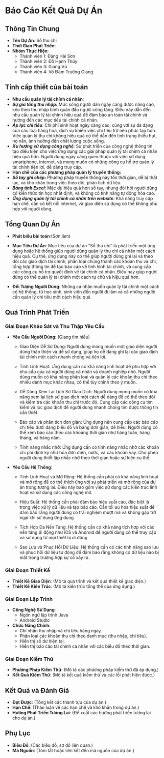 
# Báo Cáo Kết Quả Dự Án

## Thông Tin Chung
- **Tên Dự Án**: Sổ thu chi
- **Thời Gian Phát Triển**: 
- **Nhóm Thực Hiện**:
  - Thành viên 1: Đặng Hải Sơn
  - Thành viên 2: Đỗ Hạnh Thủy
  - Thành viên 3: Giang Vũ
  - Thành viên 4: Võ Đàm Trường Giang

## Tính cấp thiết của bài toán
- **Nhu cầu quản lý tài chính cá nhân**:
- ***Sự gia tăng thu nhập:*** Mức sống người dân ngày càng được nâng cao, kéo theo thu nhập bình quân đầu người cũng tăng. Điều này dẫn đến nhu cầu quản lý tài chính hiệu quả để đảm bảo an toàn tài chính và hướng đến các mục tiêu tài chính cá nhân.
- ***Áp lực chi tiêu***: Chi phí sinh hoạt ngày càng cao, cùng với sự đa dạng của các loại hàng hóa, dịch vụ khiến việc chi tiêu trở nên phức tạp hơn. Việc quản lý thu chi không hiệu quả có thể dẫn đến tình trạng thiếu hụt, nợ nần, ảnh hưởng đến chất lượng cuộc sống.
- ***Xu hướng sử dụng công nghệ***: Sự phát triển của công nghệ thông tin tạo điều kiện cho việc ứng dụng các giải pháp quản lý tài chính cá nhân hiệu quả hơn. Người dùng ngày càng quen thuộc với việc sử dụng smartphone, internet, và mong muốn có những công cụ hỗ trợ quản lý tài chính tiện lợi, dễ dàng truy cập.
- **Hạn chế của các phương pháp quản lý truyền thống:**
- ***Sổ tay ghi chép:*** Phương pháp truyền thống này tốn thời gian, dễ bị thất lạc, và khó khăn trong việc theo dõi, phân tích dữ liệu.
- ***Bảng tính Excel:*** Mặc dù hiệu quả hơn sổ tay, nhưng đòi hỏi người dùng có kiến thức tin học nhất định, và không có tính năng tự động hóa cao.
- ***Ứng dụng quản lý tài chính cá nhân trên website:*** Khả năng truy cập hạn chế, cần có kết nối internet, và giao diện sử dụng có thể không phù hợp với người dùng.

## Tổng Quan Dự Án
- **Phát biểu bài toán**:(Sơn làm)
- **Mục Tiêu Dự Án**: Mục tiêu của dự án "Sổ thu chi" là phát triển một ứng dụng hoặc hệ thống giúp người dùng quản lý thu chi cá nhân một cách hiệu quả. Cụ thể, ứng dụng này có thể giúp người dùng ghi lại và theo dõi các giao dịch tài chính, phân loại chúng thành các khoản thu và chi, tổng hợp thông tin để tạo báo cáo về tình hình tài chính, và cung cấp các công cụ hỗ trợ quyết định về tài chính cá nhân. Điều này giúp người dùng có thể quản lý tài chính một cách tự chủ và hiệu quả hơn.
  
- **Đối Tượng Người Dùng**: Những cá nhân muốn quản lý tài chính một cách có hệ thống, từ học sinh, sinh viên đến người đi làm và cả những người cần quản lý chi tiêu một cách hiệu quả.
  
## Quá Trình Phát Triển
### Giai Đoạn Khảo Sát và Thu Thập Yêu Cầu
- **Yêu Cầu Người Dùng**: (Giang tìm hiểu)
  - Giao Diện Dễ Sử Dụng: Người dùng mong muốn một giao diện người dùng thân thiện và dễ sử dụng, giúp họ dễ dàng ghi lại các giao dịch tài chính một cách nhanh chóng và tiện lợi.

  - Tính Linh Hoạt: Ứng dụng cần có khả năng linh hoạt để phù hợp với nhu cầu của cả người dùng cá nhân và doanh nghiệp nhỏ. Người dùng muốn có khả năng phân loại và quản lý các khoản thu chi theo nhiều danh mục khác nhau, có thể tùy chỉnh theo ý muốn.
    
  - Dễ Dàng Xem Lại Lịch Sử Giao Dịch: Người dùng mong muốn có khả năng xem lại lịch sử giao dịch một cách dễ dàng để có thể theo dõi và kiểm tra các khoản thu chi trước đó. Cung cấp các công cụ tìm kiếm và lọc giao dịch để người dùng nhanh chóng tìm được thông tin cần thiết.
 
  - Báo cáo và phân tích đơn giản: Ứng dụng nên cung cấp các báo cáo chi tiêu dưới dạng biểu đồ và bảng đơn giản, dễ hiểu. Người dùng có thể xem báo cáo theo các khoảng thời gian như hàng tuần, hàng tháng, và hàng năm.
 
  - Tính năng nhắc nhở: Ứng dụng cần có tính năng nhắc nhở các khoản chi phí định kỳ như hóa đơn điện, nước, và các khoản vay. Cho phép người dùng thiết lập nhắc nhở theo thời gian hoặc sự kiện cụ thể.


- **Yêu Cầu Hệ Thống**:
  - Tính Linh Hoạt và Mở Rộng: Hệ thống cần phải có khả năng linh hoạt và mở rộng để có thể thích ứng với sự phát triển và mở rộng của dự án trong tương lai. Điều này bao gồm việc sử dụng các kiến trúc linh hoạt và sử dụng các công nghệ mở.

  - Hiệu Suất: Hệ thống cần phải đảm bảo hiệu suất cao, đặc biệt là trong việc xử lý dữ liệu và tạo báo cáo. Cần tối ưu hóa hiệu suất để đảm bảo rằng người dùng có trải nghiệm mượt mà và không gặp trở ngại khi sử dụng ứng dụng.

  - Tích Hợp Đa Nền Tảng: Hệ thống cần có khả năng tích hợp với các nền tảng di động như iOS và Android để người dùng có thể truy cập và sử dụng từ mọi thiết bị di động.

  - Sao Lưu và Phục Hồi Dữ Liệu: Hệ thống cần có các tính năng sao lưu và phục hồi dữ liệu tự động để đảm bảo rằng không có dữ liệu nào bị mất trong trường hợp sự cố xảy ra. 

### Giai Đoạn Thiết Kế
- **Thiết Kế Giao Diện**:
  (Mô tả quá trình và kết quả thiết kế giao diện.)
- **Thiết Kế Kiến Trúc**:
  (Mô tả kiến trúc tổng thể của ứng dụng.)

### Giai Đoạn Lập Trình
- **Công Nghệ Sử Dụng**:
  - Ngôn ngữ lập trình Java
  - Android Studio
- **Chức Năng Chính**:
  - Ghi nhận thu nhập và chi tiêu hàng ngày.
  - Phân loại các khoản thu chi theo danh mục (thu nhập, chi tiêu).
  - Hiển thị số dư hiện tại.
  - Hiển thị báo cáo tài chính cá nhân với các biểu đồ theo thời gian.

### Giai Đoạn Kiểm Thử
- **Phương Pháp Kiểm Thử**:
  (Mô tả các phương pháp kiểm thử đã áp dụng.)
- **Kết Quả Kiểm Thử**:
  (Mô tả kết quả kiểm thử và các lỗi phát hiện được.)

## Kết Quả và Đánh Giá
- **Đạt Được**:
  (Tổng kết các thành tựu của dự án.)
- **Hạn Chế**:
  (Thảo luận về các hạn chế và khó khăn trong dự án.)
- **Hướng Phát Triển Tương Lai**:
  (Đề xuất các hướng phát triển tương lai cho dự án.)

## Phụ Lục
- **Biểu Đồ**:
  (Các biểu đồ, sơ đồ liên quan.)
- **Mã Nguồn**:
  (Tóm tắt hoặc liên kết đến mã nguồn của dự án.)
